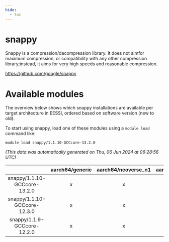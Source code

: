 ```yaml
---
hide:
  - toc
---
```


snappy
======


Snappy is a compression/decompression library. It does not aimfor maximum compression, or compatibility with any other compression library;instead, it aims for very high speeds and reasonable compression.

https://github.com/google/snappy
# Available modules


The overview below shows which snappy installations are available per target architecture in EESSI, ordered based on software version (new to old).

To start using snappy, load one of these modules using a `module load` command like:

```shell
module load snappy/1.1.10-GCCcore-13.2.0
```

*(This data was automatically generated on Thu, 06 Jun 2024 at 06:28:56 UTC)*  

| |aarch64/generic|aarch64/neoverse_n1|aarch64/neoverse_v1|x86_64/generic|x86_64/amd/zen2|x86_64/amd/zen3|x86_64/intel/haswell|x86_64/intel/skylake_avx512|
| :---: | :---: | :---: | :---: | :---: | :---: | :---: | :---: | :---: |
|snappy/1.1.10-GCCcore-13.2.0|x|x|x|x|x|x|x|x|
|snappy/1.1.10-GCCcore-12.3.0|x|x|x|x|x|x|x|x|
|snappy/1.1.9-GCCcore-12.2.0|x|x|x|x|x|x|x|x|
